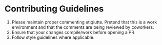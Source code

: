 # Contributing Guidelines
1. Please maintain proper commenting etiqiutte. Pretend that this is a work environment and that the comments are being reviewed by coworkers.
1. Ensure that your changes compile/work before opening a PR.
1. Follow style guidelines where applicable.
